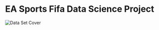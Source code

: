 # EA Sports Fifa Data Science Project

![Data Set Cover](https://i.postimg.cc/2Sxj8RCx/data-original.jpg)
